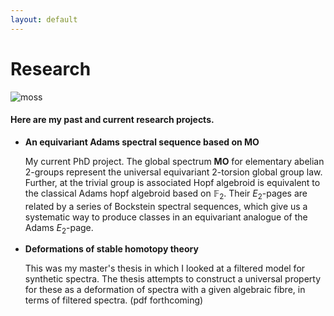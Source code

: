 ```yaml
---
layout: default
---
```


# Research

![moss](DSC_6014.JPG)

#### Here are my past and current research projects.
- **An equivariant Adams spectral sequence based on MO**

  My current PhD project. The global spectrum $\mathbf{MO}$ for elementary abelian 2-groups represent the universal equivariant 2-torsion global group law. Further, at the trivial group is associated Hopf algebroid is equivalent to the classical Adams hopf algebroid based on $\mathbb{F}_2$. Their $E_2$-pages are related by a series of Bockstein spectral sequences, which give us a systematic way to produce classes in an equivariant analogue of the Adams $E_2$-page.

- **Deformations of stable homotopy theory**

  This was my master's thesis in which I looked at a filtered model for synthetic spectra.
  The thesis attempts to construct a universal property for these as a deformation of spectra with a given algebraic fibre, in terms of filtered spectra. (pdf forthcoming)

